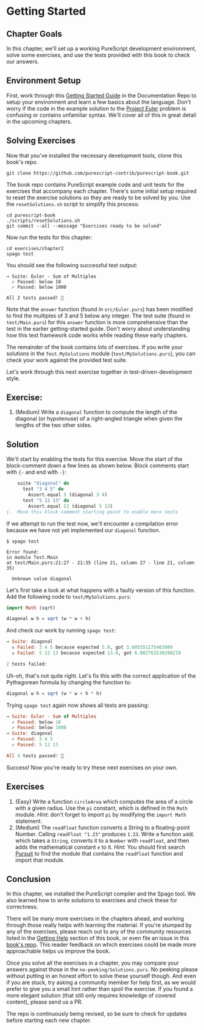 # Getting Started

## Chapter Goals

In this chapter, we'll set up a working PureScript development environment, solve some exercises, and use the tests provided with this book to check our answers.

## Environment Setup

First, work through this [Getting Started Guide](https://github.com/purescript/documentation/blob/master/guides/Getting-Started.md) in the Documentation Repo to setup your environment and learn a few basics about the language. Don't worry if the code in the example solution to the [Project Euler](http://projecteuler.net/problem=1) problem is confusing or contains unfamiliar syntax. We'll cover all of this in great detail in the upcoming chapters.

## Solving Exercises

Now that you've installed the necessary development tools, clone this book's repo.
```
git clone https://github.com/purescript-contrib/purescript-book.git
```

The book repo contains PureScript example code and unit tests for the exercises that accompany each chapter. There's some initial setup required to reset the exercise solutions so they are ready to be solved by you. Use the `resetSolutions.sh` script to simplify this process:
```
cd purescript-book
./scripts/resetSolutions.sh
git commit --all --message "Exercises ready to be solved"
```

Now run the tests for this chapter:
```
cd exercises/chapter2
spago test
```

You should see the following successful test output:
```
→ Suite: Euler - Sum of Multiples
  ✓ Passed: below 10
  ✓ Passed: below 1000

All 2 tests passed! 🎉
```

Note that the `answer` function (found in `src/Euler.purs`) has been modified to find the multiples of 3 and 5 below any integer. The test suite (found in `test/Main.purs`) for this `answer` function is more comprehensive than the test in the earlier getting-started guide. Don't worry about understanding how this test framework code works while reading these early chapters.

The remainder of the book contains lots of exercises. If you write your solutions in the `Test.MySolutions` module (`test/MySolutions.purs`), you can check your work against the provided test suite.

Let's work through this next exercise together in test-driven-development style.

## Exercise:
1. (Medium) Write a `diagonal` function to compute the length of the diagonal (or hypotenuse) of a right-angled triangle when given the lengths of the two other sides.

## Solution

We'll start by enabling the tests for this exercise. Move the start of the block-comment down a few lines as shown below. Block comments start with `{-` and end with `-}`:
```hs
    suite "diagonal" do
      test "3 4 5" do
        Assert.equal 5 (diagonal 3 4)
      test "5 12 13" do
        Assert.equal 13 (diagonal 5 12)
{-  Move this block comment starting point to enable more tests
```

If we attempt to run the test now, we'll encounter a compilation error because we have not yet implemented our `diagonal` function.

```
$ spago test

Error found:
in module Test.Main
at test/Main.purs:21:27 - 21:35 (line 21, column 27 - line 21, column 35)

  Unknown value diagonal
```

Let's first take a look at what happens with a faulty version of this function. Add the following code to `test/MySolutions.purs`:
```hs
import Math (sqrt)

diagonal w h = sqrt (w * w + h)
```

And check our work by running `spago test`:
```hs
→ Suite: diagonal
  ☠ Failed: 3 4 5 because expected 5.0, got 3.605551275463989
  ☠ Failed: 5 12 13 because expected 13.0, got 6.082762530298219

2 tests failed:
```

Uh-oh, that's not quite right. Let's fix this with the correct application of the Pythagorean formula by changing the function to:
```hs
diagonal w h = sqrt (w * w + h * h)
```

Trying `spago test` again now shows all tests are passing:
```hs
→ Suite: Euler - Sum of Multiples
  ✓ Passed: below 10
  ✓ Passed: below 1000
→ Suite: diagonal
  ✓ Passed: 3 4 5
  ✓ Passed: 5 12 13

All 4 tests passed! 🎉
```

Success! Now you're ready to try these next exercises on your own.

## Exercises

 1. (Easy) Write a function `circleArea` which computes the area of a circle with a given radius. Use the `pi` constant, which is defined in the `Math` module. _Hint_: don't forget to import `pi` by modifying the `import Math` statement.
 1. (Medium) The `readFloat` function converts a String to a floating-point Number. Calling `readFloat "1.23"` produces `1.23`. Write a function `addE` which takes a `String`, converts it to a `Number` with `readFloat`, and then adds the mathematical constant `e` to it. _Hint_: You should first search [Pursuit](https://pursuit.purescript.org/) to find the module that contains the `readFloat` function and import that module.

## Conclusion

In this chapter, we installed the PureScript compiler and the Spago tool. We also learned how to write solutions to exercises and check these for correctness.

There will be many more exercises in the chapters ahead, and working through those really helps with learning the material. If you're stumped by any of the exercises, please reach out to any of the community resources listed in the [Getting Help](https://book.purescript.org/chapter1.html#getting-help) section of this book, or even file an issue in this [book's repo](https://github.com/purescript-contrib/purescript-book/issues). This reader feedback on which exercises could be made more approachable helps us improve the book.

Once you solve all the exercises in a chapter, you may compare your answers against those in the `no-peeking/Solutions.purs`. No peeking please without putting in an honest effort to solve these yourself though. And even if you are stuck, try asking a community member for help first, as we would prefer to give you a small hint rather than spoil the exercise. If you found a more elegant solution (that still only requires knowledge of covered content), please send us a PR.

The repo is continuously being revised, so be sure to check for updates before starting each new chapter.
